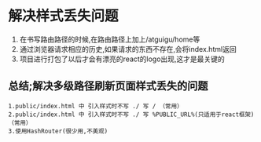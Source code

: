 # 解决样式丢失问题
1. 在书写路由路径的时候,在路由路径上加上/atguigu/home等
2. 通过浏览器请求相应的历史,如果请求的东西不存在,会将index.html返回
3. 项目进行打包了以后才会有漂亮的react的logo出现,这才是最关键的

## 总结;解决多级路径刷新页面样式丢失的问题
```
1.public/index.html 中 引入样式时不写 ./ 写 / （常用）
2.public/index.html 中 引入样式时不写 ./ 写 %PUBLIC_URL%(只适用于react框架) （常用）
3.使用HashRouter(很少用,不美观)
```



